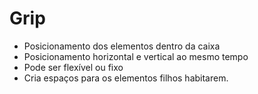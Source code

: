 # Grip

* Posicionamento dos elementos dentro da caixa
* Posicionamento horizontal e vertical ao mesmo tempo
* Pode ser flexível ou fixo
* Cria espaços para os elementos  filhos habitarem.